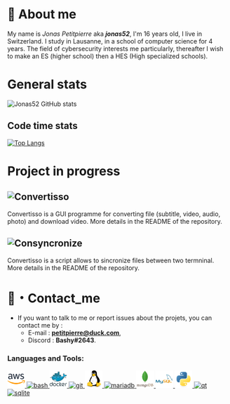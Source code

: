 # 📄 About me
  My name is _Jonas Petitpierre_ aka _**jonas52**_, I'm 16 years old, I live in Switzerland.
  I study in Lausanne, in a school of computer science for 4 years. The field of cybersecurity interests me particularly, thereafter I wish to make an ES (higher school) then a HES (High specialized schools).
  
# General stats
![Jonas52 GitHub stats](https://github-readme-stats.vercel.app/api?username=jonas52&show_icons=true&include_all_commits=true&theme=dark)
## Code time stats
[![Top Langs](https://github-readme-stats.vercel.app/api/top-langs/?username=jonas52&theme=dark)](https://github.com/jonas52)

# Project in progress
## ![Convertisso](https://github.com/jonas52/convertisso)
Convertisso is a GUI programme for converting file (subtitle, video, audio, photo) and download video. More details in the README of the repository. 
## ![Consyncronize](https://github.com/jonas52/consyncronize)
Convertisso is a script allows to sincronize files between two termninal. More details in the README of the repository.


# 📧・Contact_me
- If you want to talk to me or report issues about the projets, you can contact me by :
  - E-mail : **petitpierre@duck.com**,
  - Discord : **Bashy#2643**.

<h3 align="left">Languages and Tools:</h3>
<p align="left"> <a href="https://aws.amazon.com" target="_blank" rel="noreferrer"> <img src="https://raw.githubusercontent.com/devicons/devicon/master/icons/amazonwebservices/amazonwebservices-original-wordmark.svg" alt="aws" width="40" height="40"/> </a> <a href="https://www.gnu.org/software/bash/" target="_blank" rel="noreferrer"> <img src="https://www.vectorlogo.zone/logos/gnu_bash/gnu_bash-icon.svg" alt="bash" width="40" height="40"/> </a> <a href="https://www.docker.com/" target="_blank" rel="noreferrer"> <img src="https://raw.githubusercontent.com/devicons/devicon/master/icons/docker/docker-original-wordmark.svg" alt="docker" width="40" height="40"/> </a> <a href="https://git-scm.com/" target="_blank" rel="noreferrer"> <img src="https://www.vectorlogo.zone/logos/git-scm/git-scm-icon.svg" alt="git" width="40" height="40"/> </a> <a href="https://www.linux.org/" target="_blank" rel="noreferrer"> <img src="https://raw.githubusercontent.com/devicons/devicon/master/icons/linux/linux-original.svg" alt="linux" width="40" height="40"/> </a> <a href="https://mariadb.org/" target="_blank" rel="noreferrer"> <img src="https://www.vectorlogo.zone/logos/mariadb/mariadb-icon.svg" alt="mariadb" width="40" height="40"/> </a> <a href="https://www.mongodb.com/" target="_blank" rel="noreferrer"> <img src="https://raw.githubusercontent.com/devicons/devicon/master/icons/mongodb/mongodb-original-wordmark.svg" alt="mongodb" width="40" height="40"/> </a> <a href="https://www.mysql.com/" target="_blank" rel="noreferrer"> <img src="https://raw.githubusercontent.com/devicons/devicon/master/icons/mysql/mysql-original-wordmark.svg" alt="mysql" width="40" height="40"/> </a> <a href="https://www.python.org" target="_blank" rel="noreferrer"> <img src="https://raw.githubusercontent.com/devicons/devicon/master/icons/python/python-original.svg" alt="python" width="40" height="40"/> </a> <a href="https://www.qt.io/" target="_blank" rel="noreferrer"> <img src="https://upload.wikimedia.org/wikipedia/commons/0/0b/Qt_logo_2016.svg" alt="qt" width="40" height="40"/> </a> <a href="https://www.sqlite.org/" target="_blank" rel="noreferrer"> <img src="https://www.vectorlogo.zone/logos/sqlite/sqlite-icon.svg" alt="sqlite" width="40" height="40"/> </a> </p>


